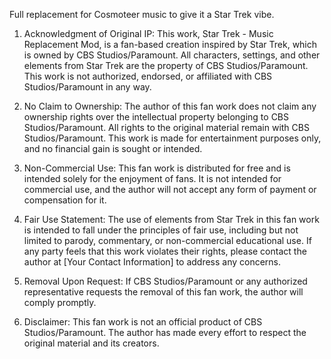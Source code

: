 Full replacement for Cosmoteer music to give it a Star Trek vibe.

1. Acknowledgment of Original IP:
This work, Star Trek - Music Replacement Mod, is a fan-based creation inspired by Star Trek, which is owned by CBS Studios/Paramount. All characters, settings, and other elements from Star Trek are the property of CBS Studios/Paramount. This work is not authorized, endorsed, or affiliated with CBS Studios/Paramount in any way.

2. No Claim to Ownership:
The author of this fan work does not claim any ownership rights over the intellectual property belonging to CBS Studios/Paramount. All rights to the original material remain with CBS Studios/Paramount. This work is made for entertainment purposes only, and no financial gain is sought or intended.

3. Non-Commercial Use:
This fan work is distributed for free and is intended solely for the enjoyment of fans. It is not intended for commercial use, and the author will not accept any form of payment or compensation for it.

4. Fair Use Statement:
The use of elements from Star Trek in this fan work is intended to fall under the principles of fair use, including but not limited to parody, commentary, or non-commercial educational use. If any party feels that this work violates their rights, please contact the author at [Your Contact Information] to address any concerns.

5. Removal Upon Request:
If CBS Studios/Paramount or any authorized representative requests the removal of this fan work, the author will comply promptly.

6. Disclaimer:
This fan work is not an official product of CBS Studios/Paramount. The author has made every effort to respect the original material and its creators.
